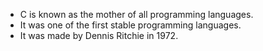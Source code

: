  - C is known as the mother of all programming languages.
 - It was one of the first stable programming languages.
 - It was made by Dennis Ritchie in 1972.
 
